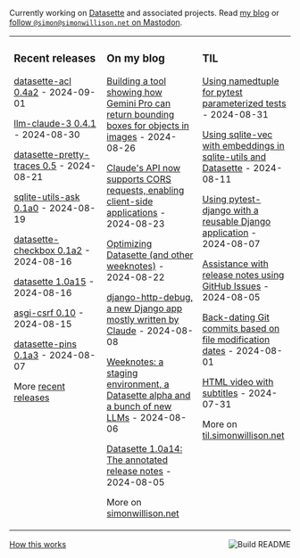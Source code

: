 Currently working on [Datasette](https://datasette.io/) and associated projects. Read [my blog](https://simonwillison.net/) or <a href="https://fedi.simonwillison.net/@simon">follow `@simon@simonwillison.net` on Mastodon</a>.

<table><tr><td valign="top" width="33%">

### Recent releases
<!-- recent_releases starts -->
[datasette-acl 0.4a2](https://github.com/datasette/datasette-acl/releases/tag/0.4a2) - 2024-09-01

[llm-claude-3 0.4.1](https://github.com/simonw/llm-claude-3/releases/tag/0.4.1) - 2024-08-30

[datasette-pretty-traces 0.5](https://github.com/simonw/datasette-pretty-traces/releases/tag/0.5) - 2024-08-21

[sqlite-utils-ask 0.1a0](https://github.com/simonw/sqlite-utils-ask/releases/tag/0.1a0) - 2024-08-19

[datasette-checkbox 0.1a2](https://github.com/datasette/datasette-checkbox/releases/tag/0.1a2) - 2024-08-16

[datasette 1.0a15](https://github.com/simonw/datasette/releases/tag/1.0a15) - 2024-08-16

[asgi-csrf 0.10](https://github.com/simonw/asgi-csrf/releases/tag/0.10) - 2024-08-15

[datasette-pins 0.1a3](https://github.com/datasette/datasette-pins/releases/tag/0.1a3) - 2024-08-07
<!-- recent_releases ends -->
More [recent releases](https://github.com/simonw/simonw/blob/main/releases.md)
</td><td valign="top" width="34%">

### On my blog
<!-- blog starts -->
[Building a tool showing how Gemini Pro can return bounding boxes for objects in images](https://simonwillison.net/2024/Aug/26/gemini-bounding-box-visualization/) - 2024-08-26

[Claude's API now supports CORS requests, enabling client-side applications](https://simonwillison.net/2024/Aug/23/anthropic-dangerous-direct-browser-access/) - 2024-08-23

[Optimizing Datasette (and other weeknotes)](https://simonwillison.net/2024/Aug/22/optimizing-datasette/) - 2024-08-22

[django-http-debug, a new Django app mostly written by Claude](https://simonwillison.net/2024/Aug/8/django-http-debug/) - 2024-08-08

[Weeknotes: a staging environment, a Datasette alpha and a bunch of new LLMs](https://simonwillison.net/2024/Aug/6/staging/) - 2024-08-06

[Datasette 1.0a14: The annotated release notes](https://simonwillison.net/2024/Aug/5/datasette-1a14/) - 2024-08-05
<!-- blog ends -->
More on [simonwillison.net](https://simonwillison.net/)
</td><td valign="top" width="33%">

### TIL
<!-- tils starts -->
[Using namedtuple for pytest parameterized tests](https://til.simonwillison.net/pytest/namedtuple-parameterized-tests) - 2024-08-31

[Using sqlite-vec with embeddings in sqlite-utils and Datasette](https://til.simonwillison.net/sqlite/sqlite-vec) - 2024-08-11

[Using pytest-django with a reusable Django application](https://til.simonwillison.net/django/pytest-django) - 2024-08-07

[Assistance with release notes using GitHub Issues](https://til.simonwillison.net/github/release-note-assistance) - 2024-08-05

[Back-dating Git commits based on file modification dates](https://til.simonwillison.net/git/backdate-git-commits) - 2024-08-01

[HTML video with subtitles](https://til.simonwillison.net/html/video-with-subtitles) - 2024-07-31
<!-- tils ends -->
More on [til.simonwillison.net](https://til.simonwillison.net/)
</td></tr></table>

<a href="https://github.com/simonw/simonw/actions"><img src="https://github.com/simonw/simonw/workflows/Build%20README/badge.svg" align="right" alt="Build README"></a> <a href="https://simonwillison.net/2020/Jul/10/self-updating-profile-readme/">How this works</a>

